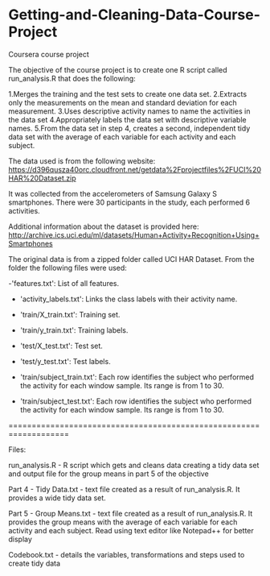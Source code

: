 # Getting-and-Cleaning-Data-Course-Project
Coursera course project

The objective of the course project is to create one R script called run_analysis.R 
that does the following:

1.Merges the training and the test sets to create one data set.
2.Extracts only the measurements on the mean and standard deviation for each measurement.
3.Uses descriptive activity names to name the activities in the data set
4.Appropriately labels the data set with descriptive variable names.
5.From the data set in step 4, creates a second, independent tidy data set with the average 
  of each variable for each activity and each subject.

The data used is from the following website:
https://d396qusza40orc.cloudfront.net/getdata%2Fprojectfiles%2FUCI%20HAR%20Dataset.zip 
 
It was collected from the accelerometers of Samsung Galaxy S smartphones. There were 
30 participants in the study, each performed 6 activities.

Additional information about the dataset is provided here:
http://archive.ics.uci.edu/ml/datasets/Human+Activity+Recognition+Using+Smartphones 

The original data is from a zipped folder called UCI HAR Dataset. From the folder the following
files were used:


-'features.txt': List of all features.

- 'activity_labels.txt': Links the class labels with their activity name.

- 'train/X_train.txt': Training set.

- 'train/y_train.txt': Training labels.

- 'test/X_test.txt': Test set.

- 'test/y_test.txt': Test labels.
- 'train/subject_train.txt': Each row identifies the subject who performed the activity for each window sample. 
   Its range is from 1 to 30. 

- 'train/subject_test.txt': Each row identifies the subject who performed the activity for each window sample. 
   Its range is from 1 to 30. 


===================================================================

Files:

run_analysis.R - R script which gets and cleans data creating a tidy data set and output file for the group means
                 in part 5 of the objective

Part 4 - Tidy Data.txt - text file created as a result of run_analysis.R. It provides a wide tidy data set.

Part 5 - Group Means.txt  - text file created as a result of run_analysis.R. It provides the group means with the average 
                        of each variable for each activity and each subject. Read using text editor like Notepad++ for better 			                 display

Codebook.txt  - details the variables, transformations and steps used to create tidy data



